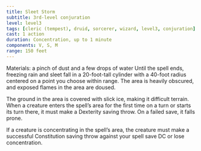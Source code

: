 ```yaml
---
title: Sleet Storm
subtitle: 3rd-level conjuration
level: level3
tags: [cleric (tempest), druid, sorcerer, wizard, level3, conjuration]
cast: 1 action
duration: Concentration, up to 1 minute
components: V, S, M
range: 150 feet
---
```

Materials: a pinch of dust and a few drops of water
Until the spell ends, freezing rain and sleet fall in a 20-foot-tall cylinder with a 40-foot radius centered on a point you choose within range. The area is heavily obscured, and exposed flames in the area are doused.

The ground in the area is covered with slick ice, making it difficult terrain. When a creature enters the spell’s area for the first time on a turn or starts its turn there, it must make a Dexterity saving throw. On a failed save, it falls prone.

If a creature is concentrating in the spell’s area, the creature must make a successful Constitution saving throw against your spell save DC or lose concentration.